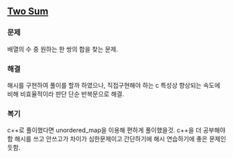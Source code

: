 ## [Two Sum](https://leetcode.com/problems/two-sum/description/?envType=problem-list-v2&envId=rab78cw1)

### 문제
배열의 수 중 원하는 한 쌍의 합을 찾는 문제.

### 해결
해시를 구현하여 풀이를 할까 하였으나, 직접구현해야 하는 c 특성상 향상되는 속도에 비해 비효율적이라 판단
단순 반복문으로 해결.

### 복기
c++로 풀이했다면 unordered_map을 이용해 편하게 풀이했을것. c++을 더 공부해야함
해시를 쓰고 안쓰고가 차이가 심한문제이고 간단하기에 해시 연습하기에 좋은 문제인듯함.
